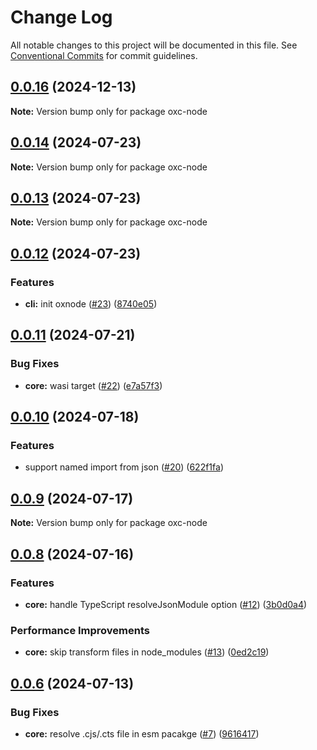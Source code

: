 # Change Log

All notable changes to this project will be documented in this file.
See [Conventional Commits](https://conventionalcommits.org) for commit guidelines.

## [0.0.16](https://github.com/oxc-project/oxc-node/compare/v0.0.15...v0.0.16) (2024-12-13)

**Note:** Version bump only for package oxc-node

## [0.0.14](https://github.com/oxc-project/oxc-node/compare/v0.0.12...v0.0.14) (2024-07-23)

**Note:** Version bump only for package oxc-node

## [0.0.13](https://github.com/oxc-project/oxc-node/compare/v0.0.12...v0.0.13) (2024-07-23)

**Note:** Version bump only for package oxc-node

## [0.0.12](https://github.com/oxc-project/oxc-node/compare/v0.0.11...v0.0.12) (2024-07-23)

### Features

- **cli:** init oxnode ([#23](https://github.com/oxc-project/oxc-node/issues/23)) ([8740e05](https://github.com/oxc-project/oxc-node/commit/8740e05a97c33b99042824b09c92390421c90c81))

## [0.0.11](https://github.com/oxc-project/oxc-node/compare/v0.0.10...v0.0.11) (2024-07-21)

### Bug Fixes

- **core:** wasi target ([#22](https://github.com/oxc-project/oxc-node/issues/22)) ([e7a57f3](https://github.com/oxc-project/oxc-node/commit/e7a57f334bce84f15b04f781b5ce7078d52a8872))

## [0.0.10](https://github.com/oxc-project/oxc-node/compare/v0.0.9...v0.0.10) (2024-07-18)

### Features

- support named import from json ([#20](https://github.com/oxc-project/oxc-node/issues/20)) ([622f1fa](https://github.com/oxc-project/oxc-node/commit/622f1fa880cd596057bf41ea44dca60951f80180))

## [0.0.9](https://github.com/Brooooooklyn/oxc-node/compare/v0.0.8...v0.0.9) (2024-07-17)

**Note:** Version bump only for package oxc-node

## [0.0.8](https://github.com/Brooooooklyn/oxc-node/compare/v0.0.7...v0.0.8) (2024-07-16)

### Features

- **core:** handle TypeScript resolveJsonModule option ([#12](https://github.com/Brooooooklyn/oxc-node/issues/12)) ([3b0d0a4](https://github.com/Brooooooklyn/oxc-node/commit/3b0d0a46072be64752b70cfaf4cfcdcab4617335))

### Performance Improvements

- **core:** skip transform files in node_modules ([#13](https://github.com/Brooooooklyn/oxc-node/issues/13)) ([0ed2c19](https://github.com/Brooooooklyn/oxc-node/commit/0ed2c1915902613968735aacc6c41a2ae7c77531))

## [0.0.6](https://github.com/Brooooooklyn/oxc-node/compare/v0.0.5...v0.0.6) (2024-07-13)

### Bug Fixes

- **core:** resolve .cjs/.cts file in esm pacakge ([#7](https://github.com/Brooooooklyn/oxc-node/issues/7)) ([9616417](https://github.com/Brooooooklyn/oxc-node/commit/9616417cb5c78ef3eae234b831c6aa425979f34b))
